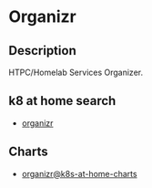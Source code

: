 # Organizr

## Description

HTPC/Homelab Services Organizer.

## k8 at home search

- [organizr](https://nanne.dev/k8s-at-home-search/#/organizr)

## Charts

- [organizr@k8s-at-home-charts](https://k8s-at-home.com/charts/)
